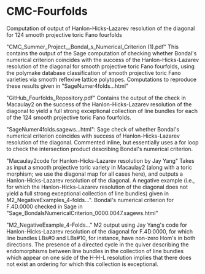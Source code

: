 # CMC-Fourfolds
Computation of output of Hanlon-Hicks-Lazarev resolution of the diagonal for 124 smooth projective toric Fano fourfolds 


"CMC_Summer_Project__Bondal_s_Numerical_Criterion (1).pdf"
This contains the output of the Sage computation of checking whether Bondal's numerical criterion coincides with the success of the Hanlon-Hicks-Lazarev resolution of the diagonal for smooth projective toric Fano fourfolds, using the polymake database classification of smooth projective toric Fano varieties via smooth reflexive lattice polytopes. Computations to reproduce these results given in "SageNumer4folds...html"

"GitHub_Fourfolds_Repository.pdf" Contains the output of the check in Macaulay2 on the success of the Hanlon-Hicks-Lazarev resolution of the diagonal to yield a full strong exceptional collection of line bundles for each of the 124 smooth projective toric Fano fourfolds. 

"SageNumer4folds.sagews...html": Sage check of whether Bondal's numerical criterion coincides with success of Hanlon-Hicks-Lazarev resolution of the diagonal. Commented inline, but essentially uses a for loop to check the intersection product describing Bondal's numerical criterion. 

"Macaulay2code for Hanlon-Hicks-Lazarev resolution by Jay Yang" Takes as input a smooth projective toric variety in Macaulay2 (along with a toric morphism; we use the diagonal map for all cases here), and outputs a Hanlon-Hicks-Lazarev resolution of the diagonal. A negative example (i.e., for which the Hanlon-Hicks-Lazarev resolution of the diagonal does not yield a full strong exceptional collection of line bundles) given in M2_NegativeExamples_4-folds...". Bondal's numerical criterion for F.4D.0000 checked in Sage in "Sage_BondalsNumericalCriterion_0000.0047.sagews.html"



"M2_NegativeExample_4-Folds..." M2 output using Jay Yang's code for Hanlon-Hicks-Lazarev resolution of the diagonal for F.4D.0000, for which line bundles LBs#0 and LBs#10, for instance, have non-zero Hom's in both directions. The presence of a directed cycle in the quiver describing the endomorphisms between line bundles in the collection of line bundles which appear on one side of the H-H-L resolution implies that there does not exist an ordering for which this collection is exceptional. 







